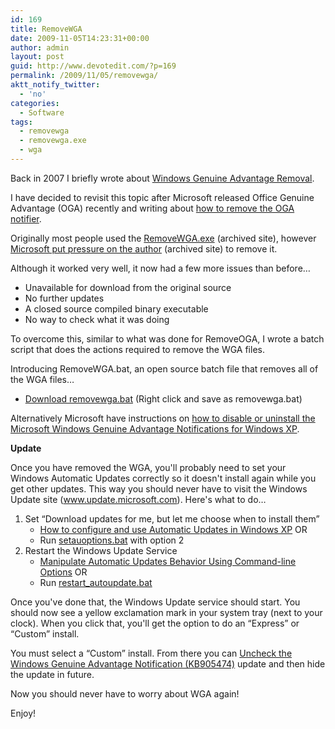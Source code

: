 ```yaml
---
id: 169
title: RemoveWGA
date: 2009-11-05T14:23:31+00:00
author: admin
layout: post
guid: http://www.devotedit.com/?p=169
permalink: /2009/11/05/removewga/
aktt_notify_twitter:
  - 'no'
categories:
  - Software
tags:
  - removewga
  - removewga.exe
  - wga
---
```

Back in 2007 I briefly wrote about [Windows Genuine Advantage Removal](/windows-genuine-advantage-removal).

I have decided to revisit this topic after Microsoft released Office Genuine Advantage (OGA) recently and writing about [how to remove the OGA notifier](http://www.devotedit.com/2009/10/09/remove-oga-notifier/).

<!--more-->

Originally most people used the [RemoveWGA.exe](http://web.archive.org/web/20061004164914/http://www.firewallleaktester.com/removewga.htm) (archived site), however [Microsoft put pressure on the author](http://web.archive.org/web/20080617032756/www.firewallleaktester.com/removewga_forbidden.htm) (archived site) to remove it.

Although it worked very well, it now had a few more issues than before&#8230;

  * Unavailable for download from the original source
  * No further updates
  * A closed source compiled binary executable
  * No way to check what it was doing

To overcome this, similar to what was done for RemoveOGA, I wrote a batch script that does the actions required to remove the WGA files.

Introducing RemoveWGA.bat, an open source batch file that removes all of the WGA files&#8230;

  * <a onclick="javascript:pageTracker._trackPageview('/outbound/article/hm2k.googlecode.com');" href="http://hm2k.googlecode.com/svn/trunk/code/batch/removewga.bat">Download removewga.bat</a> (Right click and save as removewga.bat)

Alternatively Microsoft have instructions on [how to disable or uninstall the Microsoft Windows Genuine Advantage Notifications for Windows XP](http://support.microsoft.com/kb/921914).

**Update**

Once you have removed the WGA, you'll probably need to set your Windows Automatic Updates correctly so it doesn't install again while you get other updates. This way you should never have to visit the Windows Update site (www.update.microsoft.com). Here's what to do&#8230;

  1. Set &#8220;Download updates for me, but let me choose when to install them&#8221; 
      * [How to configure and use Automatic Updates in Windows XP](http://support.microsoft.com/kb/306525) OR
      * Run [setauoptions.bat](http://hm2k.googlecode.com/svn/trunk/code/batch/setauoptions.bat) with option 2
  2. Restart the Windows Update Service 
      * [Manipulate Automatic Updates Behavior Using Command-line Options](http://technet.microsoft.com/en-us/library/cc708617%28WS.10%29.aspx) OR
      * Run [restart_autoupdate.bat](http://hm2k.googlecode.com/svn/trunk/code/batch/restart_autoupdate.bat)

Once you've done that, the Windows Update service should start. You should now see a yellow exclamation mark in your system tray (next to your clock). When you click that, you'll get the option to do an &#8220;Express&#8221; or &#8220;Custom&#8221; install.

You must select a &#8220;Custom&#8221; install. From there you can [Uncheck the Windows Genuine Advantage Notification (KB905474)](http://windowssecrets.com/2009/05/21/02-Get-all-security-patches-without-WGA-nightmares) update and then hide the update in future.

Now you should never have to worry about WGA again!

Enjoy!